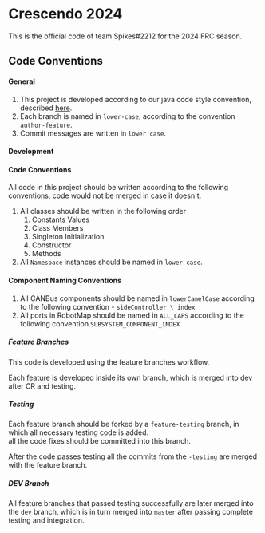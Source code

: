 # Crescendo 2024

This is the official code of team Spikes#2212 for the 2024 FRC season.

## Code Conventions

#### General

1. This project is developed according to our java code style convention,
   described [here](https://docs.google.com/document/d/1rGkyMf1XVvJ3K8mu5f1Gea2YFeEx2MpBVQo05D9ZVtY/edit?usp=sharing).
2. Each branch is named in `lower-case`, according to the convention `author-feature`.
3. Commit messages are written in `lower case`.

#### Development

#### Code Conventions

All code in this project should be written according to the following conventions, code would not be merged in case it
doesn't.

1. All classes should be written in the following order
    1. Constants Values
    2. Class Members
    3. Singleton Initialization
    4. Constructor
    5. Methods
2. All `Namespace` instances should be named in `lower case`.

#### Component Naming Conventions

1. All CANBus components should be named in `lowerCamelCase` according to the following convention -
   `sideController \ index`
2. All ports in RobotMap should be named in `ALL_CAPS` according to the following convention `SUBSYSTEM_COMPONENT_INDEX`

##### Feature Branches

This code is developed using the feature branches workflow.

Each feature is developed inside its own branch, which is merged into dev after CR and testing.

##### Testing

Each feature branch should be forked by a `feature-testing` branch, in which all necessary testing code is
added. <br>
all the code fixes should be committed into this branch.

After the code passes testing all the commits from the `-testing` are merged with the feature branch.

##### DEV Branch

All feature branches that passed testing successfully are later merged into the `dev` branch, which is in turn merged
into `master` after passing complete testing and integration.
